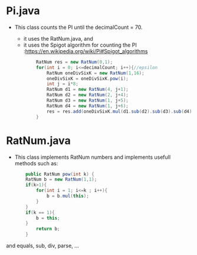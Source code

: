 # Pi.java

- This class counts the PI until the decimalCount = 70.
    
    - it uses the RatNum.java, and
    - it uses the Spigot algorithm for counting the PI :https://en.wikipedia.org/wiki/Pi#Spigot_algorithms

    ```java 
            RatNum res = new RatNum(0,1);        
            for(int i = 0; i<=decimalCount; i++){//epsilon
                RatNum oneDivSixK = new RatNum(1,16);
                oneDivSixK = oneDivSixK.pow(i);
                int j = i*8; 
                RatNum d1 = new RatNum(4, j+1);
                RatNum d2 = new RatNum(2, j+4);
                RatNum d3 = new RatNum(1, j+5);
                RatNum d4 = new RatNum(1, j+6);
                res = res.add(oneDivSixK.mul(d1.sub(d2).sub(d3).sub(d4)));
            }

    ```

# RatNum.java

- This class implements RatNum numbers and implements usefull methods such as: 
    ```java 
        public RatNum pow(int k) { 
        RatNum b = new RatNum(1,1);
        if(k>1){
            for(int i = 1; i<=k ; i++){
                b = b.mul(this);
            }
        }
        if(k == 1){
            b = this;
        }
            return b;
        }
    ```
and equals, sub, div, parse, ...